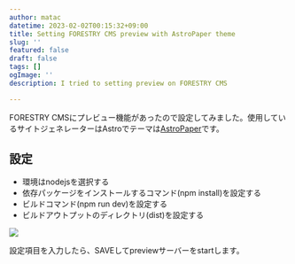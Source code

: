 ```yaml
---
author: matac
datetime: 2023-02-02T00:15:32+09:00
title: Setting FORESTRY CMS preview with AstroPaper theme
slug: ''
featured: false
draft: false
tags: []
ogImage: ''
description: I tried to setting preview on FORESTRY CMS

---
```

FORESTRY CMSにプレビュー機能があったので設定してみました。使用しているサイトジェネレーターはAstroでテーマは[AstroPaper](https://astro.build/themes/details/astro-paper/ "AstroPaper")です。

## 設定

* 環境はnodejsを選択する
* 依存パッケージをインストールするコマンド(npm install)を設定する
* ビルドコマンド(npm run dev)を設定する
* ビルドアウトプットのディレクトリ(dist)を設定する

![](/img/2023-02-02-0-15-28.png)

設定項目を入力したら、SAVEしてpreviewサーバーをstartします。